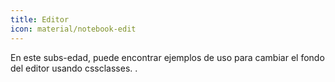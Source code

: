 ```yaml
---
title: Editor
icon: material/notebook-edit
---
```


En este subs-edad, puede encontrar ejemplos de uso para cambiar el fondo del editor
usando cssclasses.
.

